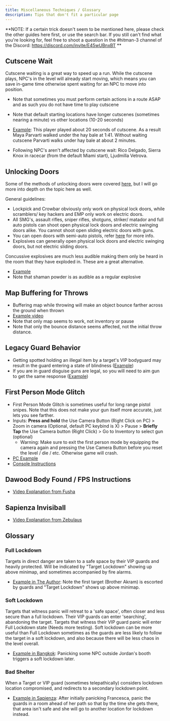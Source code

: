 ```yaml
---
title: Miscellaneous Techniques / Glossary
description: Tips that don't fit a particular page
---
```


**NOTE: If a certain trick doesn't seem to be mentioned here, please check the other guides here first, or use the search bar.
If you still can't find what you're looking for, feel free to shoot a question in the #hitman-3 channel of the Discord: https://discord.com/invite/E45wUBnxBT
**

## Cutscene Wait

Cutscene waiting is a great way to speed up a run. While the cutscene plays, NPC's in the level will already start moving, which means you can save in-game time otherwise spent waiting for an NPC to move into position.

- Note that sometimes you must perform certain actions in a route ASAP and as such you do not have time to play cutscene

- Note that default starting locations have longer cutscenes (sometimes nearing a minute) vs other locations (10-20 seconds)

- [Example](https://youtu.be/F5SXFdx04pI?t=18): This player played about 20 seconds of cutscene. As a result Maya Parvarti walked under the hay bale at 1:41. Without waiting cutscene Parvarti walks under hay bale at about 2 minutes.

- Following NPC's aren't affected by cutscene wait: Rico Delgado, Sierra Knox in racecar (from the default Miami start), Ljudmilla Vetrova.

## Unlocking Doors

Some of the methods of unlocking doors were covered [here](guns), but I will go more into depth on the topic here as well.

General guidelines:

- Lockpick and Crowbar obviously only work on physical lock doors, while scramblers/ key hackers and EMP only work on electric doors.
- All SMG's, assault rifles, sniper rifles, shotguns, striker/ matador and full auto pistols can shoot open physical lock doors and electric swinging doors alike. You cannot shoot open sliding electric doors with guns.
- You can open doors with semi-auto pistols, refer [here](guns#mudshot) for more info.
- Explosives can generally open physical lock doors and electric swinging doors, but not electric sliding doors.

Concussive explosives are much less audible making them only be heard in the room that they have exploded in. These are a great alternative.

- [Example](https://youtu.be/rLJJKdxbMas?t=46)
- Note that shaman powder is as audible as a regular explosive

## Map Buffering for Throws

- Buffering map while throwing will make an object bounce farther across the ground when thrown
- [Example video](https://youtu.be/j3RKns5wbbc)
- Note that only map seems to work, not inventory or pause
- Note that only the bounce distance seems affected, not the initial throw distance.

## Legacy Guard Behavior

- Getting spotted holding an illegal item by a target's VIP bodyguard may result in the guard entering a state of blindness ([Example](https://youtu.be/Sxo4AeX8W5Y?t=38))
- If you are in guard disguise guns are legal, so you will need to aim gun to get the same response ([Example](https://youtu.be/l5xo6fOUSq0?t=15))

## First Person Mode Glitch

- First Person Mode Glitch is sometimes useful for long range pistol snipes. Note that this does not make your gun itself more accurate, just lets you see farther.
- Inputs: **Press and hold** the Use Camera Button (Right Click on PC) > Zoom in camera (Optional, default PC keybind is X) > Pause > **Briefly Tap** the Use Camera button (Right Click) > Go to Inventory to select gun (optional)
  - Warning: Make sure to exit the first person mode by equipping the camera again and pressing the Use Camera Button before you reset the level / die / etc. Otherwise game will crash.
- [PC Example](https://youtu.be/6HX9-UqjhUE?t=29)
- [Console Instructions](https://youtu.be/_kZPfiJeVIw?t=93)

## Dawood Body Found / FPS Instructions

- [Video Explanation from Fusha](https://youtu.be/ZhNN2AVc2hk?list=PLCe2j05dQZz0imgzKn1G5swnujlLrTIJi)

## Sapienza Invisiball

- [Video Explanation from Zebulaus](https://youtu.be/FeuU7Xmt3z8?list=PLCe2j05dQZz0imgzKn1G5swnujlLrTIJi)

## Glossary

### Full Lockdown

Targets in direct danger are taken to a safe space by their VIP guards and heavily protected. Will be indicated by "Target Lockdown" showing up above minimap, and sometimes accompanied by fire alarms.

- [Example in The Author](https://youtu.be/OVpFIYqUaEI?t=12): Note the first target (Brother Akram) is escorted by guards and "Target Lockdown" shows up above minimap.

### Soft Lockdown

Targets that witness panic will retreat to a 'safe space', often closer and less secure than a full lockdown. Their VIP guards can enter 'searching', abandoning the target. Targets that witness their VIP guard panic will enter Full Lockdown state (Needs more testing). Soft lockdown can be more useful than Full Lockdown sometimes as the guards are less likely to follow the target in a soft lockdown, and also because there will be less chaos in the level overall.

- [Example in Bangkok](https://youtu.be/fnyUisYu_zA?t=24): Panicking some NPC outside Jordan's booth triggers a soft lockdown later.

### Bad Shelter

When a Target or VIP guard (sometimes telepathically) considers lockdown location compromised, and redirects to a secondary lockdown point.

- [Example in Sapienza](https://youtu.be/bCdb6o46DxE): After initially panicking Francesca, panic the guards in a room ahead of her path so that by the time she gets there, that area isn't safe and she will go to another location for lockdown instead.
